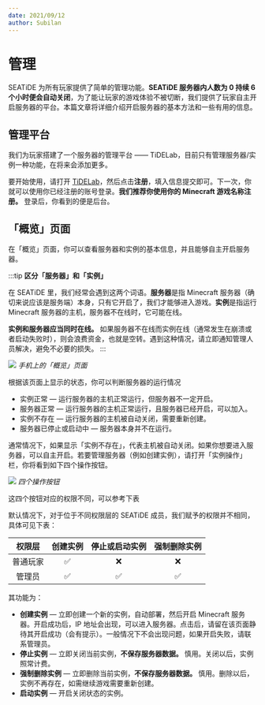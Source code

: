 ```yaml
---
date: 2021/09/12
author: Subilan
---
```


# 管理

SEATiDE 为所有玩家提供了简单的管理功能。**SEATiDE 服务器内人数为 0 持续 6 个小时便会自动关闭**，为了能让玩家的游戏体验不被切断，我们提供了玩家自主开启服务器的平台。本篇文章将详细介绍开启服务器的基本方法和一些有用的信息。

## 管理平台

我们为玩家搭建了一个服务器的管理平台 —— TiDELab，目前只有管理服务器/实例一种功能，在将来会添加更多。

要开始使用，请打开 [TiDELab](https://lab.seatide.top)，然后点击**注册**，填入信息提交即可。下一次，你就可以使用你已经注册的账号登录。**我们推荐你使用你的 Minecraft 游戏名称注册。** 登录后，你看到的便是后台。

## 「概览」页面

在「概览」页面，你可以查看服务器和实例的基本信息，并且能够自主开启服务器。

:::tip
**区分「服务器」和「实例」**

在 SEATiDE 里，我们经常会遇到这两个词语。**服务器**是指 Minecraft 服务器（确切来说应该是服务端）本身，只有它开启了，我们才能够进入游戏。**实例**是指运行 Minecraft 服务器的主机，服务器不在线时，它可能在线。

**实例和服务器应当同时在线。** 如果服务器不在线而实例在线（通常发生在崩溃或者启动失败时），则会浪费资金，也就是空转。遇到这种情况，请立即通知管理人员解决，避免不必要的损失。
:::

![](https://z3.ax1x.com/2021/09/12/49RBFO.png)
*手机上的「概览」页面*

根据该页面上显示的状态，你可以判断服务器的运行情况

- 实例正常 — 运行服务器的主机正常运行，但服务器不一定开启。
- 服务器正常 — 运行服务器的主机正常运行，且服务器已经开启，可以加入。
- 实例不存在 — 运行服务器的主机被自动关闭，需要重新创建。
- 服务器已停止或启动中 — 服务器本身并不在运行。

通常情况下，如果显示「实例不存在」，代表主机被自动关闭。如果你想要进入服务器，可以自主开启。若要管理服务器（例如创建实例），请打开「实例操作」栏，你将看到如下四个操作按钮。

![](https://z3.ax1x.com/2021/09/12/49WY4S.jpg)
*四个操作按钮*

这四个按钮对应的权限不同，可以参考下表

默认情况下，对于位于不同权限层的 SEATiDE 成员，我们赋予的权限并不相同，具体可见下表：

|权限层|创建实例|停止或启动实例|强制删除实例|
|:-:|:-:|:-:|:-:|
|普通玩家|✅|❌|❌|
|管理员|✅|✅|✅|

其功能为：
- **创建实例** — 立即创建一个新的实例，自动部署，然后开启 Minecraft 服务器。开启成功后，IP 地址会出现，可以进入服务器。点击后，请留在该页面静待其开启成功（会有提示）。一般情况下不会出现问题，如果开启失败，请联系管理员。
- **停止实例** — 立即关闭当前实例，**不保存服务器数据。** 慎用。关闭以后，实例照常计费。
- **强制删除实例** — 立即删除当前实例，**不保存服务器数据。** 慎用。删除以后，实例不再存在，如需继续游戏需要重新创建。
- **启动实例** — 开启关闭状态的实例。
